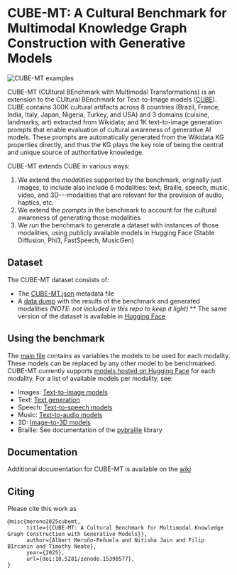 # CUBE-MT: A Cultural Benchmark for Multimodal Knowledge Graph Construction with Generative Models

![CUBE-MT examples](https://raw.githubusercontent.com/albertmeronyo/CUBE-MT/master/examples.png)

CUBE-MT (CUltural BEnchmark with Multimodal Transformations) is an extension to the CUltural BEnchmark for Text-to-Image models ([CUBE](https://github.com/google-research-datasets/cube/tree/main)). CUBE contains 300K cultural artifacts across 8 countries (Brazil, France, India, Italy, Japan, Nigeria, Turkey, and USA) and 3 domains (cuisine, landmarks, art) extracted from Wikidata; and 1K text-to-image generation prompts that enable evaluation of cultural awareness of generative AI models. 
These prompts are automatically generated from the Wikidata KG properties directly, and thus the KG plays the key role of being the central and unique source of authoritative knowledge.

CUBE-MT extends CUBE in various ways:

1. We extend the *modalities* supported by the benchmark, originally just images, to include also include 6  modalities: text, Braille, speech, music, video, and 3D---modalities that are relevant for the provision of audio, haptics, etc.
2. We extend the *prompts* in the benchmark to account for the cultural awareness of generating those modalities
3. We *run* the benchmark to generate a dataset with instances of those modalities, using publicly available models in Hugging Face (Stable Diffusion, Phi3, FastSpeech, MusicGen)

## Dataset

The CUBE-MT dataset consists of:

*  The [CUBE-MT.json](CUBE-MT.json)  metadata file
*  A [data dump](https://emckclac-my.sharepoint.com/:u:/g/personal/k2037030_kcl_ac_uk/EXq1lYs06n1Lg_flWv1mM0kBvrxFMSVRcx5R21JXKpJrMQ?e=rDQiFQ) with the results of the benchmark and generated modalities *(NOTE: not included in this repo to keep it light)*
** The same version of the dataset is available in [Hugging Face](https://huggingface.co/datasets/albertmeronyo/CUBE-MT)

## Using the benchmark

The [main file](mt.ipynb) contains as variables the models to be used for each modality. These models can be replaced by any other model to be benchmarked. CUBE-MT currently supports [models hosted on Hugging Face](https://huggingface.co/models?sort=trending) for each modality. For a list of available models per modality, see:

* Images: [Text-to-image models](https://huggingface.co/models?pipeline_tag=text-to-image&sort=trending)
* Text: [Text generation](https://huggingface.co/models?pipeline_tag=text-generation&sort=trending)
* Speech: [Text-to-speech models](https://huggingface.co/models?pipeline_tag=text-to-speech&sort=trending)
* Music: [Text-to-audio models](https://huggingface.co/models?pipeline_tag=text-to-audio&sort=trending)
* 3D: [Image-to-3D models](https://huggingface.co/models?pipeline_tag=image-to-3d&sort=trending)
* Braille: See documentation of the [pybraille](https://pypi.org/project/pybraille/) library

## Documentation

Additional documentation for CUBE-MT is available on the [wiki](https://github.com/albertmeronyo/CUBE-MT/wiki)

## Citing

Please cite this work as

```
@misc{merono2025cubemt,
      title={{CUBE-MT: A Cultural Benchmark for Multimodal Knowledge Graph Construction with Generative Models}}, 
      author={Albert Meroño-Peñuela and Nitisha Jain and Filip BIrcanin and Timothy Neate},
      year={2025},
      url={doi:10.5281/zenodo.15398577}, 
}
```

